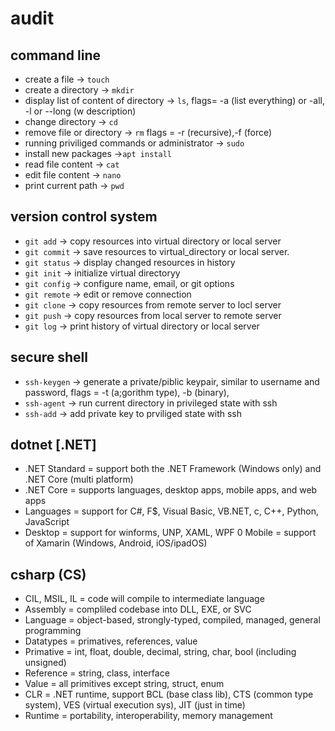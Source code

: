 # audit
## command line

- create a file -> `touch`
- create a directory -> `mkdir`
- display list of content of directory -> `ls`, flags= -a (list everything) or -all, -l or --long (w description)
- change directory -> `cd`
- remove file or directory -> `rm` flags = -r (recursive),-f (force)
- running priviliged commands or administrator -> `sudo`
- install new packages ->`apt install`
- read file content -> `cat`
- edit file content -> `nano`
- print current path -> `pwd`

## version control system

- `git add` ->  copy resources into virtual directory or local server
- `git commit` -> save resources to virtual_directory or local server.
- `git status` -> display changed resources in history
- `git init` -> initialize virtual directoryy
- `git config` -> configure name, email, or git options
- `git remote` -> edit or remove connection
- `git clone` -> copy resources from remote server to locl server
- `git push` -> copy resources from local server to remote server
- `git log` -> print history of virtual directory or local server

## secure shell

- `ssh-keygen` -> generate a private/piblic keypair, similar to username and password, flags = -t (a;gorithm type), -b (binary),
- `ssh-agent` -> run current directory in privileged state with ssh
- `ssh-add` -> add private key to prviliged state with ssh

## dotnet [.NET]

- .NET Standard = support both the .NET Framework (Windows only) and .NET Core (multi platform)
- .NET Core = supports languages, desktop apps, mobile apps, and web apps
- Languages = support for C#, F$, Visual Basic, VB.NET, c, C++, Python, JavaScript
- Desktop = support for winforms, UNP, XAML, WPF
0 Mobile = support of Xamarin (Windows, Android, iOS/ipadOS)

## csharp (CS)

- CIL, MSIL, IL = code will compile to intermediate language
- Assembly = compliled codebase into DLL, EXE, or SVC
- Language = object-based, strongly-typed, compiled, managed, general programming
- Datatypes = primatives, references, value
- Primative = int, float, double, decimal, string, char, bool (including unsigned)
- Reference = string, class, interface
- Value = all primitives except string, struct, enum
- CLR = .NET runtime, support BCL (base class lib), CTS (common type system), VES (virtual execution sys), JIT (just in time)
- Runtime = portability, interoperability, memory management